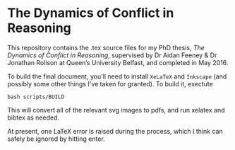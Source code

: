 # The Dynamics of Conflict in Reasoning

This repository contains the .tex source files for my PhD thesis, 
*The Dynamics of Conflict in Reasoning*,
supervised by Dr Aidan Feeney & Dr Jonathan Rolison at Queen’s University Belfast,
and completed in May 2016.

To build the final document, you'll need to install `XeLaTeX` and `Inkscape` (and possibly some other things I've taken for granted).
To build it, exectute

```
bash scripts/BUILD
```

This will convert all of the relevant svg images to pdfs,
and run xelatex and bibtex as needed.

At present, one LaTeX error is raised during the process,
which I think can safely be ignored by hitting enter.
